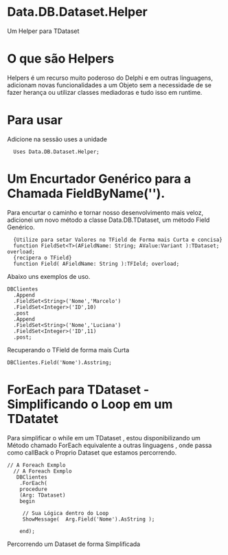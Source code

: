 # Data.DB.Dataset.Helper
Um Helper para TDataset

# O que são Helpers
Helpers é um recurso muito poderoso do Delphi e em outras linguagens, adicionam novas funcionalidades a um Objeto sem a necessidade de se fazer herança ou utilizar classes mediadoras e tudo isso em runtime.

# Para usar

 Adicione na sessão uses a unidade 
```Delphi
  Uses Data.DB.Dataset.Helper;

```

# Um Encurtador Genérico para a Chamada FieldByName('').
 Para encurtar o caminho e tornar nosso desenvolvimento mais veloz, adicionei um novo método a classe Data.DB.TDataset, um método Field<T> Genérico.

 ```Delphi
   {Utilize para setar Valores no TField de Forma mais Curta e concisa}
   function FieldSet<T>(AFieldName: String; AValue:Variant ):TDataset; overload;
   {recipera o TField}
   function Field( AFieldName: String ):TFIeld; overload;
  ```
Abaixo uns exemplos de uso.
```
DBClientes
  .Append
  .FieldSet<String>('Nome','Marcelo')
  .FieldSet<Integer>('ID',10)
  .post
  .Append
  .FieldSet<String>('Nome','Luciana')
  .FieldSet<Integer>('ID',11)
  .post;
```
Recuperando o TField de forma mais Curta 
```
DBClientes.Field('Nome').Asstring;
``` 
# ForEach para TDataset - Simplificando o Loop em um TDatatet
Para simplificar o while em um TDataset , estou disponibilizando um Método chamado ForEach equivalente a outras linguagens , onde passa como callBack o Proprio Dataset que estamos percorrendo.

```Delphi
// A Foreach Exmplo
  // A Foreach Exmplo
   DBClientes
    .ForEach(
    procedure
    (Arg: TDataset)
    begin

     // Sua Lógica dentro do Loop
     ShowMessage(  Arg.Field('Nome').AsString );

    end);
```
   
Percorrendo um Dataset de forma Simplificada 
